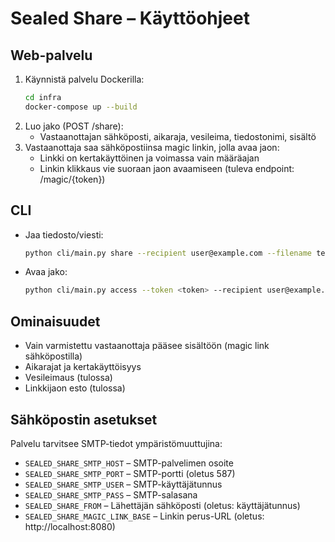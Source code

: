 # Sealed Share – Käyttöohjeet

## Web-palvelu

1. Käynnistä palvelu Dockerilla:
   ```sh
   cd infra
   docker-compose up --build
   ```
2. Luo jako (POST /share):
   - Vastaanottajan sähköposti, aikaraja, vesileima, tiedostonimi, sisältö
3. Vastaanottaja saa sähköpostiinsa magic linkin, jolla avaa jaon:
   - Linkki on kertakäyttöinen ja voimassa vain määräajan
   - Linkin klikkaus vie suoraan jaon avaamiseen (tuleva endpoint: /magic/{token})

## CLI

- Jaa tiedosto/viesti:
  ```sh
  python cli/main.py share --recipient user@example.com --filename test.txt --content "salainen viesti"
  ```
- Avaa jako:
  ```sh
  python cli/main.py access --token <token> --recipient user@example.com
  ```

## Ominaisuudet

- Vain varmistettu vastaanottaja pääsee sisältöön (magic link sähköpostilla)
- Aikarajat ja kertakäyttöisyys
- Vesileimaus (tulossa)
- Linkkijaon esto (tulossa)

## Sähköpostin asetukset

Palvelu tarvitsee SMTP-tiedot ympäristömuuttujina:

- `SEALED_SHARE_SMTP_HOST` – SMTP-palvelimen osoite
- `SEALED_SHARE_SMTP_PORT` – SMTP-portti (oletus 587)
- `SEALED_SHARE_SMTP_USER` – SMTP-käyttäjätunnus
- `SEALED_SHARE_SMTP_PASS` – SMTP-salasana
- `SEALED_SHARE_FROM` – Lähettäjän sähköposti (oletus: käyttäjätunnus)
- `SEALED_SHARE_MAGIC_LINK_BASE` – Linkin perus-URL (oletus: http://localhost:8080)
